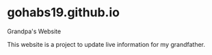 # gohabs19.github.io
Grandpa's Website

This website is a project to update live information for my grandfather.
